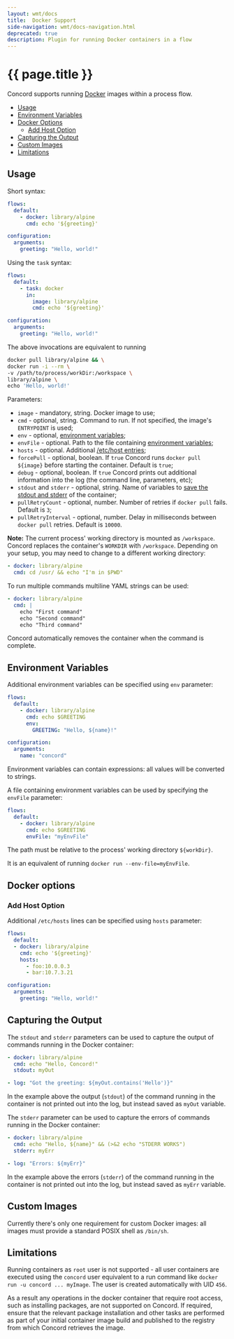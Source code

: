 ```yaml
---
layout: wmt/docs
title:  Docker Support
side-navigation: wmt/docs-navigation.html
deprecated: true
description: Plugin for running Docker containers in a flow
---
```


# {{ page.title }}

Concord supports running [Docker](https://hub.docker.com/) images within a process flow.

- [Usage](#usage)
- [Environment Variables](#environment-variables)
- [Docker Options](#docker-options)
    - [Add Host Option](#add-host-option)
- [Capturing the Output](#capturing-the-output)
- [Custom Images](#custom-images)
- [Limitations](#limitations)

## Usage

Short syntax:

```yaml
flows:
  default:
    - docker: library/alpine
      cmd: echo '${greeting}'

configuration:
  arguments:
    greeting: "Hello, world!"
```

Using the `task` syntax:

```yaml
flows:
  default:
    - task: docker
      in:
        image: library/alpine
        cmd: echo '${greeting}'

configuration:
  arguments:
    greeting: "Hello, world!"
```

The above invocations are equivalent to running

```bash
docker pull library/alpine && \
docker run -i --rm \
-v /path/to/process/workDir:/workspace \
library/alpine \
echo 'Hello, world!'
```

Parameters:
- `image` - mandatory, string. Docker image to use;
- `cmd` - optional, string. Command to run. If not specified, the image's
`ENTRYPOINT` is used;
- `env` - optional, [environment variables](#environment-variables);
- `envFile` - optional. Path to the file containing
[environment variables](#environment-variables);
- `hosts` - optional. Additional [/etc/host entries](#add-host-option);
- `forcePull` - optional, boolean. If `true` Concord runs
`docker pull ${image}` before starting the container. Default is `true`;
- `debug` - optional, boolean. If `true` Concord prints out additional
information into the log (the command line, parameters, etc);
- `stdout` and `stderr` - optional, string. Name of variables to
[save the stdout and stderr](#capturing-the-output) of the container;
- `pullRetryCount` - optional, number. Number of retries if `docker pull`
fails. Default is `3`;
- `pullRetryInterval` - optional, number. Delay in milliseconds between
`docker pull` retries. Default is `10000`.

**Note:** The current process' working directory is mounted as `/workspace`.
Concord replaces the container's `WORKDIR` with `/workspace`. Depending
on your setup, you may need to change to a different working directory:

```yaml
- docker: library/alpine
  cmd: cd /usr/ && echo "I'm in $PWD"
``` 

To run multiple commands multiline YAML strings can be used:

```yaml
- docker: library/alpine
  cmd: |
    echo "First command"
    echo "Second command"
    echo "Third command"
```

Concord automatically removes the container when the command is complete.

## Environment Variables

Additional environment variables can be specified using `env` parameter:

```yaml
flows:
  default:
    - docker: library/alpine
      cmd: echo $GREETING
      env:
        GREETING: "Hello, ${name}!"

configuration:
  arguments:
    name: "concord"
```

Environment variables can contain expressions: all values will be
converted to strings.

A file containing environment variables can be used by specifying
the `envFile` parameter:

```yaml
flows:
  default:
    - docker: library/alpine
      cmd: echo $GREETING
      envFile: "myEnvFile"
```

The path must be relative to the process' working directory `${workDir}`.

It is an equivalent of running `docker run --env-file=myEnvFile`.

## Docker options

### Add Host Option

Additional `/etc/hosts` lines can be specified using `hosts` parameter:

```yaml
flows:
  default:
  - docker: library/alpine
    cmd: echo '${greeting}'
    hosts:
      - foo:10.0.0.3
      - bar:10.7.3.21

configuration:
  arguments:
    greeting: "Hello, world!"
```

## Capturing the Output

The `stdout` and `stderr` parameters can be used to capture the output of
commands running in the Docker container:

```yaml
- docker: library/alpine
  cmd: echo "Hello, Concord!"
  stdout: myOut

- log: "Got the greeting: ${myOut.contains('Hello')}"
```

In the example above the output (`stdout`) of the command running in the
container is not printed out into the log, but instead saved as `myOut`
variable.

The `stderr` parameter can be used to capture the errors of commands running
in the Docker container:

```yaml
- docker: library/alpine
  cmd: echo "Hello, ${name}" && (>&2 echo "STDERR WORKS")
  stderr: myErr

- log: "Errors: ${myErr}"
```

In the example above the errors (`stderr`) of the command running in the
container is not printed out into the log, but instead saved as `myErr`
variable.

## Custom Images

Currently there's only one requirement for custom Docker images: all images
must provide a standard POSIX shell as `/bin/sh`.

## Limitations

Running containers as `root` user is not supported - all user containers are
executed using the `concord` user equivalent to a run command like `docker run
-u concord ... myImage`.  The user is created automatically with UID `456`.

As a result any operations in the docker container that require root access,
such as installing packages, are not supported on Concord. If required, ensure
that the relevant package installation and other tasks are performed as part of
your initial container image build and published to the registry from which
Concord retrieves the image.
